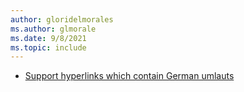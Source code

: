 ```yaml
---
author: gloridelmorales
ms.author: glmorale
ms.date: 9/8/2021
ms.topic: include
---
```


- [Support hyperlinks which contain German umlauts](#support-hyperlinks-which-contain-german-umlauts)